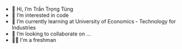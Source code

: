 - 👋 Hi, I’m Trần Trọng Tùng
- 👀 I’m interested in code
- 🌱 I’m currently learning at University of Economics - Technology for Industries
- 💞️ I’m looking to collaborate on ...
- 🧑‍🎓 I'm a freshman 

<!---
TungTran216/TungTran216 is a ✨ special ✨ repository because its `README.md` (this file) appears on your GitHub profile.
You can click the Preview link to take a look at your changes.
--->
